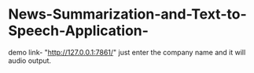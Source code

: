 # News-Summarization-and-Text-to-Speech-Application-
demo link- "http://127.0.0.1:7861/" 
just enter the company name and it will audio output. 
